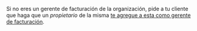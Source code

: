 Si no eres un gerente de facturación de la organización, pide a tu cliente que haga que un *propietario* de la misma [te agregue a esta como gerente de facturación](/articles/adding-a-billing-manager-to-your-organization).
